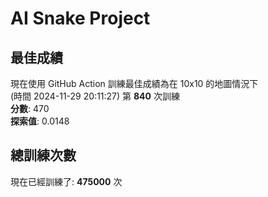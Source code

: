 
# AI Snake Project

## **最佳成績**






現在使用 GitHub Action 訓練最佳成績為在 10x10 的地圖情況下  
(時間 2024-11-29 20:11:27) 第 **840** 次訓練  
**分數**: 470  
**探索值**: 0.0148













## 總訓練次數
現在已經訓練了: **475000** 次
